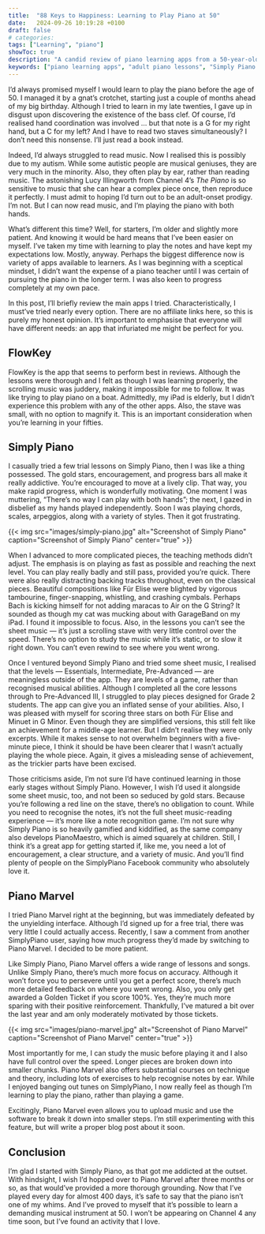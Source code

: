 ```yaml
---
title:  "88 Keys to Happiness: Learning to Play Piano at 50"
date:   2024-09-26 10:19:28 +0100
draft: false
# categories: 
tags: ["Learning", "piano"]
showToc: true
description: "A candid review of piano learning apps from a 50-year-old beginner. Compare FlowKey, Simply Piano, and Piano Marvel to discover which apps work best for adult learners, including pros and cons of each platform's teaching methods."
keywords: ["piano learning apps", "adult piano lessons", "Simply Piano review", "Piano Marvel", "FlowKey", "learning piano at 50", "piano apps comparison", "beginner piano", "online piano lessons", "piano practice apps"]
---
```


I’d always promised myself I would learn to play the piano before the age of 50. I managed it by a gnat’s crotchet, starting just a couple of months ahead of my big birthday. Although I tried to learn in my late twenties, I gave up in disgust upon discovering the existence of the bass clef. Of course, I’d realised hand coordination was involved … but that note is a G for my right hand, but a C for my left? And I have to read two staves simultaneously? I don’t need this nonsense. I’ll just read a book instead.

Indeed, I’d always struggled to read music. Now I realised this is possibly due to my autism. While some autistic people are musical geniuses, they are very much in the minority. Also, they often play by ear, rather than reading music. The astonishing Lucy Illingworth from Channel 4’s _The Piano_ is so sensitive to music that she can hear a complex piece once, then reproduce it perfectly. I must admit to hoping I’d turn out to be an adult-onset prodigy. I’m not. But I can now read music, and I’m playing the piano with both hands.

What’s different this time? Well, for starters, I’m older and slightly more patient. And knowing it would be hard means that I’ve been easier on myself. I’ve taken my time with learning to play the notes and have kept my expectations low. Mostly, anyway. Perhaps the biggest difference now is variety of apps available to learners. As I was beginning with a sceptical mindset, I didn’t want the expense of a piano teacher until I was certain of pursuing the piano in the longer term. I was also keen to progress completely at my own pace.

In this post, I’ll briefly review the main apps I tried. Characteristically, I must’ve tried nearly every option. There are no affiliate links here, so this is purely my honest opinion. It’s important to emphasise that everyone will have different needs: an app that infuriated me might be perfect for you.

## FlowKey

FlowKey is the app that seems to perform best in reviews. Although the lessons were thorough and I felt as though I was learning properly, the scrolling music was juddery, making it impossible for me to follow. It was like trying to play piano on a boat. Admittedly, my iPad is elderly, but I didn’t experience this problem with any of the other apps. Also, the stave was small, with no option to magnify it. This is an important consideration when you’re learning in your fifties.

## Simply Piano

I casually tried a few trial lessons on Simply Piano, then I was like a thing possessed. The gold stars, encouragement, and progress bars all make it really addictive. You’re encouraged to move at a lively clip. That way, you make rapid progress, which is wonderfully motivating. One moment I was muttering, “There’s no way I can play with both hands”; the next, I gazed in disbelief as my hands played independently. Soon I was playing chords, scales, arpeggios, along with a variety of styles. Then it got frustrating.

{{< img src="images/simply-piano.jpg" alt="Screenshot of Simply Piano" caption="Screenshot of Simply Piano" center="true" >}}

When I advanced to more complicated pieces, the teaching methods didn’t adjust. The emphasis is on playing as fast as possible and reaching the next level. You can play really badly and still pass, provided you’re quick. There were also really distracting backing tracks throughout, even on the classical pieces. Beautiful compositions like Für Elise were blighted by vigorous tambourine, finger-snapping, whistling, and crashing cymbals. Perhaps Bach is kicking himself for not adding maracas to Air on the G String? It sounded as though my cat was mucking about with GarageBand on my iPad. I found it impossible to focus. Also, in the lessons you can’t see the sheet music — it’s just a scrolling stave with very little control over the speed. There’s no option to study the music while it’s static, or to slow it right down. You can’t even rewind to see where you went wrong.

Once I ventured beyond Simply Piano and tried some sheet music, I realised that the levels — Essentials, Intermediate, Pre-Advanced — are meaningless outside of the app. They are levels of a game, rather than recognised musical abilities. Although I completed all the core lessons through to Pre-Advanced III, I struggled to play pieces designed for Grade 2 students. The app can give you an inflated sense of your abilities. Also, I was pleased with myself for scoring three stars on both Für Elise and Minuet in G Minor. Even though they are simplified versions, this still felt like an achievement for a middle-age learner. But I didn’t realise they were only excerpts. While it makes sense to not overwhelm beginners with a five-minute piece, I think it should be have been clearer that I wasn’t actually playing the whole piece. Again, it gives a misleading sense of achievement, as the trickier parts have been excised.

Those criticisms aside, I’m not sure I’d have continued learning in those early stages without Simply Piano. However, I wish I’d used it alongside some sheet music, too, and not been so seduced by gold stars. Because you’re following a red line on the stave, there’s no obligation to count. While you need to recognise the notes, it’s not the full sheet music-reading experience — it’s more like a note recognition game. I’m not sure why Simply Piano is so heavily gamified and kiddified, as the same company also develops PianoMaestro, which is aimed squarely at children. Still, I think it’s a great app for getting started if, like me, you need a lot of encouragement, a clear structure, and a variety of music. And you’ll find plenty of people on the SimplyPiano Facebook community who absolutely love it.

## Piano Marvel

I tried Piano Marvel right at the beginning, but was immediately defeated by the unyielding interface. Although I’d signed up for a free trial, there was very little I could actually access. Recently, I saw a comment from another SimplyPiano user, saying how much progress they’d made by switching to Piano Marvel. I decided to be more patient.

Like Simply Piano, Piano Marvel offers a wide range of lessons and songs. Unlike Simply Piano, there’s much more focus on accuracy. Although it won’t force you to persevere until you get a perfect score, there’s much more detailed feedback on where you went wrong. Also, you only get awarded a Golden Ticket if you score 100%. Yes, they’re much more sparing with their positive reinforcement. Thankfully, I’ve matured a bit over the last year and am only moderately motivated by those tickets.

{{< img src="images/piano-marvel.jpg" alt="Screenshot of Piano Marvel" caption="Screenshot of Piano Marvel" center="true" >}}

Most importantly for me, I can study the music before playing it and I also have full control over the speed. Longer pieces are broken down into smaller chunks. Piano Marvel also offers substantial courses on technique and theory, including lots of exercises to help recognise notes by ear. While I enjoyed banging out tunes on SimplyPiano, I now really feel as though I’m learning to play the piano, rather than playing a game.

Excitingly, Piano Marvel even allows you to upload music and use the software to break it down into smaller steps. I’m still experimenting with this feature, but will write a proper blog post about it soon.

## Conclusion

I’m glad I started with Simply Piano, as that got me addicted at the outset. With hindsight, I wish I’d hopped over to Piano Marvel after three months or so, as that would’ve provided a more thorough grounding. Now that I’ve played every day for almost 400 days, it’s safe to say that the piano isn’t one of my whims. And I’ve proved to myself that it’s possible to learn a demanding musical instrument at 50. I won’t be appearing on Channel 4 any time soon, but I’ve found an activity that I love.